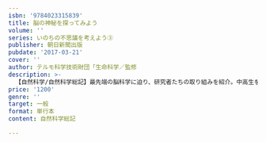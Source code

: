 ```yaml
---
isbn: '9784023315839'
title: 脳の神秘を探ってみよう
volume: ''
series: いのちの不思議を考えよう③
publisher: 朝日新聞出版
pubdate: '2017-03-21'
cover: ''
author: テルモ科学技術財団「生命科学／監修
description: >-
  【自然科学/自然科学総記】最先端の脳科学に迫り、研究者たちの取り組みを紹介。中高生を対象に、「なぜその研究をしているの？」「研究の課題は？」「将来、研究者になるには？」をわかりやすく解説。Webと連動し、いのちの不思議と面白さを伝える。
price: '1200'
genre: ''
target: 一般
format: 単行本
content: 自然科学総記

---
```

